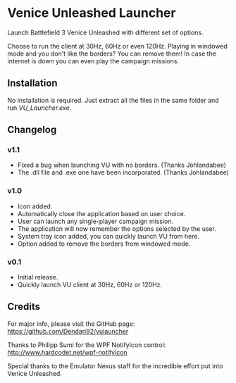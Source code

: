 # Venice Unleashed Launcher

Launch Battlefield 3 Venice Unleashed with different set of options.

Choose to run the client at 30Hz, 60Hz or even 120Hz. Playing in windowed mode and you don't like the borders? You can remove them! In case the internet is down you can even play the campaign missions.

## Installation

No installation is required. Just extract all the files in the same folder and run *VU_Launcher.exe*.

## Changelog

### v1.1
* Fixed a bug when launching VU with no borders. (Thanks Johlandabee)
* The .dll file and .exe one have been incorporated. (Thanks Johlandabee)

### v1.0
* Icon added.
* Automatically close the application based on user choice.
* User can launch any single-player campaign mission.
* The application will now remember the options selected by the user.
* System tray icon added, you can quickly launch VU from here.
* Option added to remove the borders from windowed mode.

### v0.1
* Initial release.
* Quickly launch VU client at 30Hz, 60Hz or 120Hz.

## Credits

For major info, please visit the GitHub page: https://github.com/Dendari92/vulauncher

Thanks to Philipp Sumi for the WPF NotifyIcon control: http://www.hardcodet.net/wpf-notifyicon

Special thanks to the Emulator Nexus staff for the incredible effort put into Venice Unleashed.
